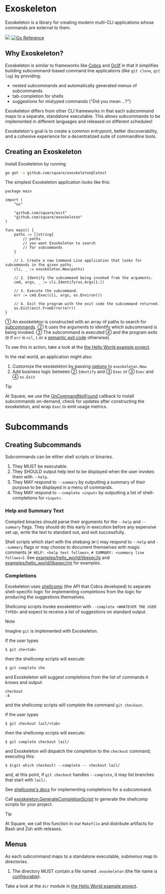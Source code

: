 # Exoskeleton

Exoskeleton is a library for creating modern multi-CLI applications whose commands are external to them.

[![](https://img.shields.io/github/actions/workflow/status/square/exoskeleton/ci.yml?branch=main&longCache=true&label=CI&logo=github%20actions&logoColor=fff)](https://github.com/square/exoskeleton/actions?query=workflow%3ACI)
[![Go Reference](https://pkg.go.dev/badge/github.com/square/exoskeleton.svg)](https://pkg.go.dev/github.com/square/exoskeleton)

## Why Exoskeleton?

Exoskeleton is similar to frameworks like [Cobra][cobra] and [Oclif][oclif] in that it simplifies building subcommand-based command line applications (like `git clone`, `git log`) by providing:
- nested subcommands and automatically generated menus of subcommands
- tab-completion for shells
- suggestions for mistyped commands ("Did you mean ...?")

Exoskeleton differs from other CLI frameworks in that each subcommand maps to a separate, standalone executable. This allows subcommands to be implemented in different languages and released on different schedules!

Exoskeleton's goal is to create a common entrypoint, better discoverability, and a cohesive experience for a decentralized suite of commandline tools.

## Creating an Exoskeleton

Install Exoskeleton by running
```sh
go get -u github.com/square/exoskeleton@latest
```

The simplest Exoskeleton application looks like this:
```golang
package main

import (
	"os"

	"github.com/square/exit"
	"github.com/square/exoskeleton"
)

func main() {
	paths := []string{
		// paths
		// you want Exoskeleton to search
		// for subcommands
	}

	// 1. Create a new Command Line application that looks for subcommands in the given paths.
	cli, _ := exoskeleton.New(paths)

	// 2. Identify the subcommand being invoked from the arguments.
	cmd, args, _ := cli.Identify(os.Args[1:])

	// 3. Execute the subcommand.
	err := cmd.Exec(cli, args, os.Environ())

	// 4. Exit the program with the exit code the subcommand returned.
	os.Exit(exit.FromError(err))
}
```

① An exoskeleton is constructed with an array of paths to search for [subcommands][subcommands]. ② It uses the arguments to identify which subcommand is being invoked. ③ The subcommand is executed ④ and the program exits (`0` if `err` is `nil`, `1` or a [semantic exit code][exit] otherwise).

To see this in action, take a look at the [the Hello World example project][hello_world].

In the real world, an application might also:
1. Customize the exoskeleton by passing [options][options] to `exoskeleton.New`
2. Add business logic between ② `Identify` and ③ `Exec` or ③ `Exec` and ④ `os.Exit`

> [!TIP]
> At Square, we use the [OnCommandNotFound][OnCommandNotFound] callback to install subcommands on-demand, check for updates after constructing the exoskeleton, and wrap `Exec` to emit usage metrics.

# Subcommands

## Creating Subcommands

Subcommands can be either shell scripts or binaries.
1. They MUST be executable.
1. They SHOULD output help text to be displayed when the user invokes them with `--help`.
1. They MAY respond to `--summary` by outputting a summary of their purpose to be displayed in a menu of commands.
1. They MAY respond to `--complete <input>` by outputting a list of shell-completions for `<input>`.

### Help and Summary Text

Compiled binaries should parse their arguments for the `--help` and `--summary` flags. They should do this early in execution before any expensive set up, write the text to standard out, and exit successfully.

Shell scripts which start with the shebang (`#!`) may respond to `--help` and `--summary` flags or may choose to document themselves with magic comments (`# HELP: <help text follows>`, `# SUMMARY: <summary line follows>`). See [examples/hello_world/libexec/ls][ls] and [examples/hello_world/libexec/rm][rm] for examples.

### Completions

Exoskeleton uses [shellcomp][shellcomp] (the API that Cobra developed) to separate shell-specific logic for implementing completions from the logic for producing the suggestions themselves.

Shellcomp scripts invoke exoskeleton with `--complete <WHATEVER THE USER TYPED>` and expect to receive a list of suggestions on standard output.

> [!NOTE]
> Imagine `git` is implemented with Exoskeleton.
>
> If the user types
> ```
> $ git che<tab>
> ```
> then the shellcomp scripts will execute:
> ```
> $ git complete che
> ```
> and Exoskeleton will suggest completions from the list of commands it knows and output:
> ```
> checkout
> :4
> ```
> and the shellcomp scripts will complete the command `git checkout`.
>
> If the user types
> ```
> $ git checkout lail/<tab>
> ```
> then the shellcomp scripts will execute:
> ```
> $ git complete checkout lail/
> ```
> and Exoskeleton will dispatch the completion to the `checkout` command, executing this:
> ```
> $ $(git which checkout) --complete -- checkout lail/
> ```
> and, at this point, if `git checkout` handles `--complete`, it may list branches that start with `lail/`.

See [shellcomp's docs][shellcomp] for implementing completions for a subcommand.

Call [exoskeleton.GenerateCompletionScript][GenerateCompletionScript] to generate the shellcomp scripts for your project.

> [!TIP]
> At Square, we call this function in our `Makefile` and distribute artifacts for Bash and Zsh with releases.

## Menus

As each subcommand maps to a standalone executable, _submenus_ map to directories.
1. The directory MUST contain a file named `.exoskeleton` (the file name is [configurable][WithModuleMetadataFilename]).

Take a look at the `dir` module in [the Hello World example project][hello_world].


[cobra]: https://github.com/spf13/cobra
[exit]: https://github.com/square/exit#the-codes
[GenerateCompletionScript]: https://pkg.go.dev/github.com/square/exoskeleton#GenerateCompletionScript
[hello_world]: https://github.com/square/exoskeleton/tree/main/examples/hello_world
[ls]: https://github.com/square/exoskeleton/tree/main/examples/hello_world/libexec/ls
[oclif]: https://oclif.io/
[OnCommandNotFound]: https://pkg.go.dev/github.com/square/exoskeleton#OnCommandNotFound
[options]: https://pkg.go.dev/github.com/square/exoskeleton#Option
[rm]: https://github.com/square/exoskeleton/tree/main/examples/hello_world/libexec/rm
[shellcomp]: https://github.com/square/exoskeleton/tree/main/pkg/shellcomp#readme
[sub]: https://github.com/qrush/sub
[subcommands]: #subcommands
[WithModuleMetadataFilename]: https://pkg.go.dev/github.com/square/exoskeleton#WithModuleMetadataFilename
